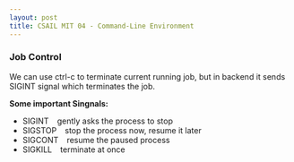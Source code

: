 ```yaml
---
layout: post
title: CSAIL MIT 04 - Command-Line Environment
---
```


### Job Control
We can use ctrl-c to terminate current running job, but in backend it sends SIGINT signal which terminates the job.

**Some important Singnals:**

- SIGINT    &ensp; gently asks the process to stop <br>
- SIGSTOP   &ensp; stop the process now, resume it later <br>
- SIGCONT   &ensp; resume the paused process <br>
- SIGKILL   &ensp; terminate at once
